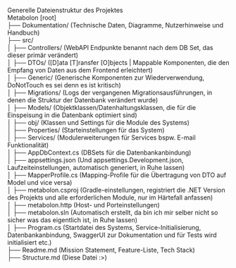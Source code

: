 Generelle Dateienstruktur des Projektes<br>
Metabolon [root]<br>
├── Dokumentation/                  (Technische Daten, Diagramme, Nutzerhinweise und Handbuch)<br>
├── src/<br>
│   ├── Controllers/                (WebAPI Endpunkte benannt nach dem DB Set, das dieser primär verändert)<br>
│   ├── DTOs/                       ([D]ata [T]ransfer [O]bjects | Mappable Komponenten, die den Empfang von Daten aus dem Frontend erleichtert)<br>
│   ├── Generic/                    (Generische Komponenten zur Wiederverwendung, DoNotTouch es sei denn es ist kritisch)<br>
│   ├── Migrations/                 (Logs der vergangenen Migrationsausführungen, in denen die Struktur der Datenbank verändert wurde)<br>
│   ├── Models/                     (Objektklassen/Datenhaltungsklassen, die für die Einspeisung in die Datenbank optimiert sind)<br>
│   ├── obj/                        (Klassen und Settings für die Module des Systems)<br>
│   ├── Properties/                 (Starteinstellungen für das System)<br>
│   ├── Services/                   (Modulerweiterungen für Services bspw. E-mail Funktionalität)<br>
│   ├── AppDbContext.cs             (DBSets für die Datenbankanbindung)<br>
│   ├── appsettings.json            (Und appsettings.Development.json, Laufzeiteinstellungen, automatisch generiert, in Ruhe lassen)<br>
│   ├── MapperProfile.cs            (Mapping-Profile für die Übertragung von DTO auf Model und vice versa)<br>
│   ├── metabolon.csproj            (Gradle-einstellungen, registriert die .NET Version des Projekts und alle erforderlichen Module, nur im Härtefall anfassen)<br>
│   ├── metabolon.http              (Host- und Porteinstellungen)<br>
│   ├── metabolon.sln               (Automatisch erstellt, da bin ich mir selber nicht so sicher was das eigentlich ist, in Ruhe lassen)<br>
│   ├── Program.cs                  (Startdatei des Systems, Service-Initialisierung, Datenbankanbindung, SwaggerUI zur Dokumentation und für Tests wird initialisiert etc.)<br>
├── Readme.md                       (Mission Statement, Feature-Liste, Tech Stack)<br>
├── Structure.md                    (Diese Datei :>)<br>
